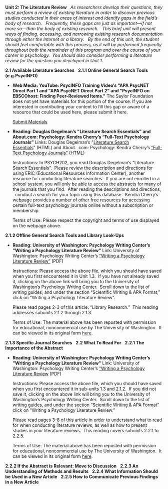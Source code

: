 **Unit 2: The Literature Review** <span id="2"></span> 
*As researchers develop their questions, they must perform a review of
existing literature in order to discover previous studies conducted in
their areas of interest and identify gaps in the field’s body of
research.   Frequently, these gaps are just as important—if not more
so—than the body of existing research.   This brief unit will present
ways of finding, accessing, and narrowing existing research
documentation through either the Internet or a library.   By the end of
this unit, the student should feel comfortable with this process, as it
will be performed frequently throughout both the remainder of this
program and over the course of your career in psychology.  You should
also consider performing a literature review for the question you
developed in Unit 1.*

**2.1 Available Literature Searches** <span id="2.1"></span> 
**2.1.1 Online General Search Tools (e.g.PsycINFO)** <span
id="2.1.1"></span> 
-   **Web Media: YouTube: PsycINFO Training Video’s “APA PsycNET Direct
    Part 1 and "APA PsycNET Direct Part 2" and "PsycINFO on EBSCOhost:
    Finding Peer-Reviewed Items."**
    The Saylor Foundation does not yet have materials for this portion
    of the course. If you are interested in contributing your content to
    fill this gap or aware of a resource that could be used here, please
    submit it here.

    [Submit Materials](/contribute/)

-   **Reading: Douglas Degelman’s "Literature Search Essentials" and
    About.com: Psychology: Kendra Cherry’s “Full-Text Psychology
    Journals”**
    Links: Douglas Degelman’s "[Literature Search
    Essentials](http://psychology.vanguard.edu/faculty/douglas-degelman/literature-search-essentials/)" (HTML)
    and About.  com: Psychology: Kendra Cherry’s [“Full-Text Psychology
    Journals”](http://psychology.about.com/od/fulltextjournals/a/psychjournals.htm) (HTML)  
      
     Instructions: In PSYCH202, you read Douglas Degelman’s “Literature
    Search Essentials”.  Please review the description and directions
    for using ERIC (Educational Resources Information Center), another
    resource for conducting literature searches.  If you are not
    enrolled in a school system, you will only be able to access the
    abstracts for many of the journals that you find.  After reading the
    descriptions and directions,   conduct a search for your topic using
    this database.  Kendra Cherry’s webpage provides a number of other
    free resources for accessing certain full-text psychology journals
    online without a subscription or membership.  
      
     Terms of Use: Please respect the copyright and terms of use
    displayed on the webpage above.

**2.1.2 Offline General Search Tools and Library Look-Ups** <span
id="2.1.2"></span> 
-   **Reading: University of Washington: Psychology Writing Center’s
    "Writing a Psychology Literature Review"**
    Link: University of Washington: Psychology Writing
    Center’s ["Writing a Psychology Literature
    Review”](http://www.saylor.org/site/wp-content/uploads/2011/08/PSYCH202B-2.1.2-Writing-a-psychology-literature-review.pdf) (PDF)  
      
     Instructions: Please access the above file, which you should have
    saved when you first encountered it in Unit 1.3.  If you have not
    already saved it, clicking on the above link will bring you to the
    University of Washington’s Psychology Writing Center.  Scroll down
    to the list of writing guides, and under the section “Scientific
    Writing & APA Format,” click on “Writing a Psychology Literature
    Review”.  
      
     Please read pages 2-3 of this article: “Library Research.”  This
    reading addresses subunits 2.1.2 through 2.1.3.  
      
     Terms of Use: The material above has been reposted with permission
    for educational, noncommercial use by The University of Washington.
     It can be viewed in its original form
    [here](http://www.psych.uw.edu/psych.php#p=187).

**2.1.3 Specific Journal Searches** <span id="2.1.3"></span> 
**2.2 What To Read For** <span id="2.2"></span> 
**2.2.1 The Importance of the Abstract** <span id="2.2.1"></span> 
-   **Reading: University of Washington: Psychology Writing Center’s
    "Writing a Psychology Literature Review"**
    Link: University of Washington: Psychology Writing
    Center’s ["Writing a Psychology Literature
    Review](http://www.saylor.org/site/wp-content/uploads/2011/08/PSYCH202B-2.1.2-Writing-a-psychology-literature-review.pdf) (PDF)  
      
     Instructions: Please access the above file, which you should have
    saved when you first encountered it in sub-units 1.3 and 2.1.2.  If
    you did not save it, clicking on the above link will bring you to
    the University of Washington’s Psychology Writing Center.  Scroll
    down to the list of writing guides, and under the section
    “Scientific Writing & APA Format” click on “Writing a Psychology
    Literature Review.”  
      
     Please read pages 3-8 of this article in order to understand what
    to read for when conducting literature reviews, as well as how to
    present studies in your literature reviews.  This reading covers
    subunits 2.2.1 to 2.2.5.  
      
     Terms of Use: The material above has been reposted with permission
    for educational, noncommercial use by The University of Washington.
     It can be viewed in its original form
    [here](http://www.psych.uw.edu/psych.php#p=187).

**2.2.2 If the Abstract is Relevant: Move to Discussion** <span
id="2.2.2"></span> 
**2.2.3 An Understanding of Methods and Results** <span
id="2.2.3"></span> 
**2.2.4 What Information Should be Used in a New Article** <span
id="2.2.4"></span> 
**2.2.5 How to Communicate Previous Findings in a New Article** <span
id="2.2.5"></span> 
